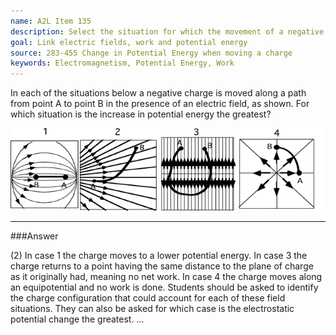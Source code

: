 ```yaml
---
name: A2L Item 135
description: Select the situation for which the movement of a negative charge through an electric field results in the greatest increase of potential energy.
goal: Link electric fields, work and potential energy
source: 283-455 Change in Potential Energy when moving a charge
keywords: Electromagnetism, Potential Energy, Work
---
```


In each of the situations below a negative charge is moved along a path
from point A to point B in the presence of an electric field, as shown. 
For which situation is the increase in potential energy the greatest?

![Item135_fig1.gif](../images/Item135_fig1.gif)


<hr/>

###Answer 

(2) In case 1 the charge moves to a lower potential energy. In
case 3 the charge returns to a point having the same distance to the
plane of charge as it originally had, meaning no net work. In case 4 the
charge moves along an equipotential and no work is done. Students should
be asked to identify the charge configuration that could account for
each of these field situations. They can also be asked for which case is
the electrostatic potential change the greatest.
...
